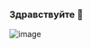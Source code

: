 ### Здравствуйте 👋
![image](https://github.com/andsmlle/andsmlle/assets/133951628/1fce6f12-c9e2-459d-8e23-3311dd3bbc68)
